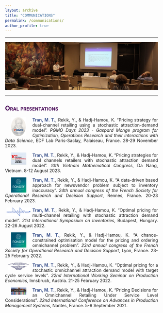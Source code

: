 ```yaml
---
layout: archive
title: "COMMUNICATIONS"
permalink: /communications/
author_profile: true
---
```

<style> body {text-align: justify} </style> <!-- Justify text. -->

------

<img src="/images/conf_band.JPG"
    class="center">

------

## <span style="font-variant:small-caps;"><span style="color:#440154">**Oral presentations**</span></span>


<img src="/images/logo_pgmo_2022-v3.png"
    width="50"
    hspace="20"
    align="left"> <span style="color:#3B528B">**Tran, M. T.**</span>, Rekik, Y., & Hadj-Hamou, K. “Pricing strategy for dual-channel retailing using a stochastic attraction-demand model”. *PGMO Days 2023 - Gaspard Monge program for Optimization, Operations Research and their interactions with Data Science*, EDF Lab Paris-Saclay, Palaiseau, France. 28-29 November 2023.

<img src="/images/VMC2023.JPG"
    width="50"
    hspace="20"
    align="left"> <span style="color:#3B528B">**Tran, M. T.**</span>, Rekik, Y., & Hadj-Hamou, K. “Pricing strategies for dual channels retailers with stochastic attraction demand model”. *10th Vietnam Mathematical Congress*, Da Nang, Vietnam. 8-12 August 2023.

<img src="/images/logo_roadef.png"
    width="50"
    hspace="20"
    align="left"> <span style="color:#3B528B">**Tran, M. T.**</span>, Rekik, Y., & Hadj-Hamou, K. “A data-driven based approach for newsvendor problem subject to inventory inaccuracy”. *24th annual congress of the French Society for Operational Research and Decision Support*, Rennes, France. 20-23 February 2023.

<img src="/images/ISIR.png"
    width="80"
    hspace="5"
    align="left"> <span style="color:#3B528B">**Tran, M. T.**</span>, Rekik, Y., & Hadj-Hamou, K. “Optimal pricing for multi-channel retailing with stochastic attraction demand model”. *21st International Symposium on Inventories*, Budapest, Hungary. 22-26 August 2022.

<img src="/images/logo_roadef.png"
    width="50"
    hspace="20"
    align="left"> <span style="color:#3B528B">**Tran, M. T.**</span>, Rekik, Y., & Hadj-Hamou, K. “A chance-constrained optimisation model for the pricing and ordering omnichannel problem”. *23rd annual congress of the French Society for Operational Research and Decision Support*, Lyon, France. 23-25 February 2022.

<img src="/images/IWSPE.jpg"
    width="70"
    hspace="10"
    align="left"> <span style="color:#3B528B">**Tran, M. T.**</span>, Rekik, Y., & Hadj-Hamou, K. “Optimal pricing for a stochastic omnichannel attraction demand model with target cycle service levels”. *22nd International Working Seminar on Production Economics*, Innsbruck, Austria. 21-25 February 2022.

<img src="/images/APMS2021.jpg"
    width="50"
    hspace="20"
    align="left"> <span style="color:#3B528B">**Tran, M. T.**</span>, Rekik, Y., & Hadj-Hamou, K. “Pricing Decisions for an Omnichannel Retailing Under Service Level Considerations”. *22nd  International Conference on Advances in Production Management Systems*, Nantes, France. 5-9 September 2021.





